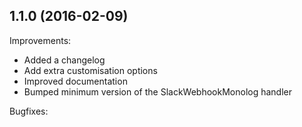 1.1.0 (2016-02-09)
--
Improvements:

* Added a changelog
* Add extra customisation options
* Improved documentation
* Bumped minimum version of the SlackWebhookMonolog handler

Bugfixes:
